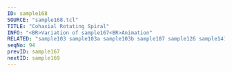 ```yaml
---
ID: sample168
SOURCE: "sample168.tcl"
TITLE: "Cohaxial Rotating Spiral"
INFO: "<BR>Variation of sample167<BR>Animation"
RELATED: "sample103 sample103a sample103b sample107 sample126 sample141 sample142 sample163 sample165 sample166 sample166X sample167"
seqNo: 94
prevID: sample167
nextID: sample169
---
```

